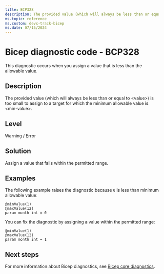 ```yaml
---
title: BCP328
description: The provided value (which will always be less than or equal to <value>) is too small to assign to a target for which the minimum allowable value is <min-value>.
ms.topic: reference
ms.custom: devx-track-bicep
ms.date: 07/15/2024
---
```


# Bicep diagnostic code - BCP328

This diagnostic occurs when you assign a value that is less than the allowable value.

## Description

The provided value (which will always be less than or equal to &lt;value>) is too small to assign to a target for which the minimum allowable value is &lt;min-value>.

## Level

Warning / Error

## Solution

Assign a value that falls within the permitted range.

## Examples

The following example raises the diagnostic because `0` is less than minimum allowable value:

```bicep
@minValue(1)
@maxValue(12)
param month int = 0
```

You can fix the diagnostic by assigning a value within the permitted range:

```bicep
@minValue(1)
@maxValue(12)
param month int = 1
```

## Next steps

For more information about Bicep diagnostics, see [Bicep core diagnostics](../bicep-core-diagnostics.md).
